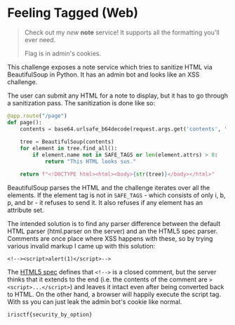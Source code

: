 # Feeling Tagged (Web)
> Check out my *new* **note** service! It supports all the formatting you'll ever need.
> 
> Flag is in admin's cookies.

This challenge exposes a note service which tries to sanitize HTML via BeautifulSoup in Python. It has an admin bot and looks like an XSS challenge.

The user can submit any HTML for a note to display, but it has to go through a sanitization pass. The sanitization is done like so:
```py
@app.route("/page")
def page():
    contents = base64.urlsafe_b64decode(request.args.get('contents', '')).decode()
    
    tree = BeautifulSoup(contents)
    for element in tree.find_all():
        if element.name not in SAFE_TAGS or len(element.attrs) > 0:
            return "This HTML looks sus."

    return f"<!DOCTYPE html><html><body>{str(tree)}</body></html>"

```
BeautifulSoup parses the HTML and the challenge iterates over all the elements. If the element tag is not in `SAFE_TAGS` - which consists of only i, b, p, and br - it refuses to send it. It also refuses if any element has an attribute set.

The intended solution is to find any parser difference between the default HTML parser (html.parser on the server) and an the HTML5 spec parser. Comments are once place where XSS happens with these, so by trying various invalid markup I came up with this solution:
```
<!--><script>alert(1)</script>-->
```
The [HTML5 spec](https://html.spec.whatwg.org/multipage/syntax.html#comments) defines that `<!-->` is a closed comment, but the server thinks that it extends to the end (i.e. the contents of the comment are `><script>...</script>`) and leaves it intact even after being converted back to HTML. On the other hand, a browser will happily execute the script tag. With ss you can just leak the admin bot's cookie like normal.

```
irisctf{security_by_option}
```
